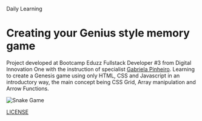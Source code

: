 Daily Learning

# Creating your Genius style memory game

Project developed at Bootcamp Eduzz Fullstack Developer #3 from Digital Innovation One with the instruction of specialist [Gabriela Pinheiro](http://www.github.com/SpruceGabriela "Gabriela Pinheiro"). 
Learning to create a Genesis game using only HTML, CSS and Javascript in an introductory way, the main concept being CSS Grid, Array manipulation and Arrow Functions.

![Snake Game](https://user-images.githubusercontent.com/95108889/166059358-aa8d5161-653b-4089-9559-97470fd91857.jpg)

[LICENSE](./LICENSE)
